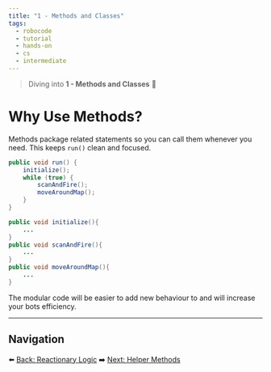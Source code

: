 ```yaml
---
title: "1 - Methods and Classes"
tags:
  - robocode
  - tutorial
  - hands-on
  - cs
  - intermediate
---
```


> Diving into **1 - Methods and Classes** 🤖

# Why Use Methods?

Methods package related statements so you can call them whenever you need. This keeps `run()` clean and focused.

```java
public void run() {
    initialize();
    while (true) {
        scanAndFire();
        moveAroundMap();
    }
}

public void initialize(){
    ...
}
public void scanAndFire(){
    ...
}
public void moveAroundMap(){
    ...
}
```

The modular code will be easier to add new behaviour to and will increase your bots efficiency. 

---


## Navigation

⬅️ [Back: Reactionary Logic](/robocode/Day-5/04_reactionary_logic)
➡️ [Next: Helper Methods](/robocode/Day-6/01_helper_methods)

